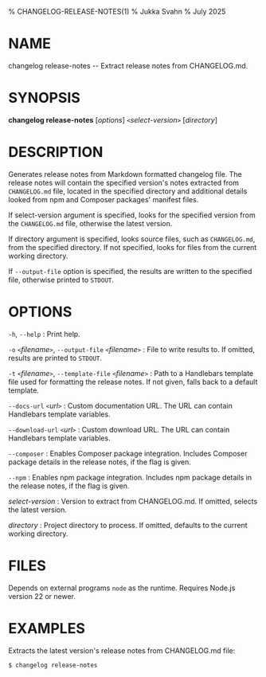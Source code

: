 % CHANGELOG-RELEASE-NOTES(1)
% Jukka Svahn
% July 2025

# NAME

changelog release-notes -- Extract release notes from CHANGELOG.md.

# SYNOPSIS

**changelog release-notes** [*options*] `<`*select-version*`>` [*directory*]

# DESCRIPTION

Generates release notes from Markdown formatted changelog file.
The release notes will contain the specified version's notes extracted from
`CHANGELOG.md` file, located in the specified directory and additional details
looked from npm and Composer packages' manifest files.

If select-version argument is specified, looks for the specified version from
the `CHANGELOG.md` file, otherwise the latest version.

If directory argument is specified, looks source files, such as `CHANGELOG.md`,
from the specified directory. If not specified, looks for files from
the current working directory.

If `--output-file` option is specified, the results are written to
the specified file, otherwise printed to `STDOUT`.

# OPTIONS

`-h`, `--help`
: Print help.

`-o` `<`*filename*`>`, `--output-file` `<`*filename*`>`
: File to write results to. If omitted, results are printed to `STDOUT`.

`-t` `<`*filename*`>`, `--template-file` `<`*filename*`>`
: Path to a Handlebars template file used for formatting the release notes. If not given, falls back to a default
template.

`--docs-url` `<`*url*`>`
: Custom documentation URL. The URL can contain Handlebars template variables.

`--download-url` `<`*url*`>`
: Custom download URL. The URL can contain Handlebars template variables.

`--composer`
: Enables Composer package integration. Includes Composer package details in the release notes, if the flag is given.

`--npm`
: Enables npm package integration. Includes npm package details in the release notes, if the flag is given.

*select-version*
: Version to extract from CHANGELOG.md. If omitted, selects the
latest version.

*directory*
: Project directory to process. If omitted, defaults to the current working
directory.

# FILES

Depends on external programs `node` as the runtime. Requires Node.js version 22
or newer.

# EXAMPLES

Extracts the latest version's release notes from CHANGELOG.md file:

    $ changelog release-notes
